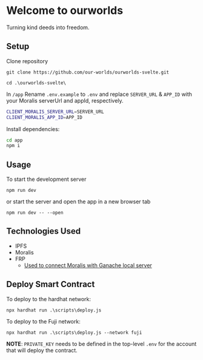 # Welcome to ourworlds

Turning kind deeds into freedom.

## Setup

Clone repository

`git clone https://github.com/our-worlds/ourworlds-svelte.git`

`cd .\ourworlds-svelte\`

In `/app` Rename `.env.example` to `.env` and replace `SERVER_URL` & `APP_ID` with your Moralis serverUrl and appId, respectively.

```bash
CLIENT_MORALIS_SERVER_URL=SERVER_URL
CLIENT_MORALIS_APP_ID=APP_ID
```

Install dependencies:

```bash
cd app
npm i
```

## Usage

To start the development server

`npm run dev`

or start the server and open the app in a new browser tab

`npm run dev -- --open`

## Technologies Used

- IPFS
- Moralis
- FRP
  - [Used to connect Moralis with Ganache local server](https://www.youtube.com/watch?v=aRRS394is1U)

## Deploy Smart Contract

To deploy to the hardhat network:

`npx hardhat run .\scripts\deploy.js`

To deploy to the Fuji network:

`npx hardhat run .\scripts\deploy.js --network fuji`

**NOTE**: `PRIVATE_KEY` needs to be defined in the top-level `.env` for the account that will deploy the contract.
